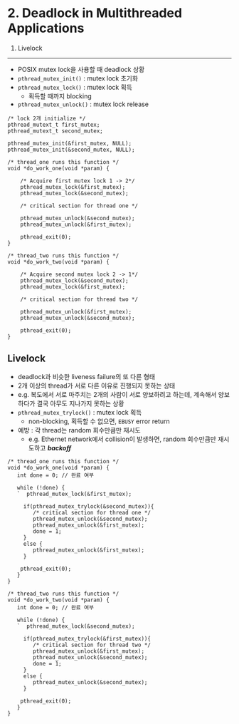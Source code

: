 # 2. Deadlock in Multithreaded Applications

1. Livelock

---

- POSIX mutex lock을 사용할 때 deadlock 상황
- `pthread_mutex_init()` : mutex lock 초기화
- `pthread_mutex_lock()` : mutex lock 획득
    - 획득할 때까지 blocking
- `pthread_mutex_unlock()` : mutex lock release

````
/* lock 2개 initialize */
pthread_mutext_t first_mutex;
pthread_mutext_t second_mutex;

pthread_mutex_init(&first_mutex, NULL);
pthread_mutex_init(&second_mutex, NULL);

/* thread_one runs this function */
void *do_work_one(void *param) {
   
    /* Acquire first mutex lock 1 -> 2*/
    pthread_mutex_lock(&first_mutex);
    pthread_mutex_lock(&second_mutex);
    
    /* critical section for thread one */
    
    pthread_mutex_unlock(&second_mutex);
    pthread_mutex_unlock(&first_mutex);
    
    pthread_exit(0);
}

/* thread_two runs this function */
void *do_work_two(void *param) {
   
    /* Acquire second mutex lock 2 -> 1*/
    pthread_mutex_lock(&second_mutex);
    pthread_mutex_lock(&first_mutex);
    
    /* critical section for thread two */
    
    pthread_mutex_unlock(&first_mutex);
    pthread_mutex_unlock(&second_mutex);
    
    pthread_exit(0);
}
````

## Livelock

- deadlock과 비슷한 liveness failure의 또 다른 형태
- 2개 이상의 thread가 서로 다른 이유로 진행되지 못하는 상태
- e.g. 복도에서 서로 마주치는 2개의 사람이 서로 양보하려고 하는데, 계속해서 양보하다가 결국 아무도 지나가지 못하는 상황
- `pthread_mutex_trylock()` : mutex lock 획득
    - non-blocking, 획득할 수 없으면, `EBUSY` error return
- 예방 : 각 thread는 random 회수만큼만 재시도
    - e.g. Ethernet network에서 collision이 발생하면, random 회수만큼만 재시도하고 **_backoff_**

````
/* thread_one runs this function */
void *do_work_one(void *param) {
   int done = 0; // 완료 여부
   
   while (!done) {
   `  pthread_mutex_lock(&first_mutex);
     
     if(pthread_mutex_trylock(&second_mutex)){
        /* critical section for thread one */
        pthread_mutex_unlock(&second_mutex);
        pthread_mutex_unlock(&first_mutex);
        done = 1;
     }
     else {
        pthread_mutex_unlock(&first_mutex);
     }
    
    pthread_exit(0);
   }
}

/* thread_two runs this function */
void *do_work_two(void *param) {
   int done = 0; // 완료 여부
   
   while (!done) {
   `  pthread_mutex_lock(&second_mutex);
     
     if(pthread_mutex_trylock(&first_mutex)){
        /* critical section for thread two */
        pthread_mutex_unlock(&first_mutex);
        pthread_mutex_unlock(&second_mutex);
        done = 1;
     }
     else {
        pthread_mutex_unlock(&second_mutex);
     }
    
    pthread_exit(0);
   }
}
````
